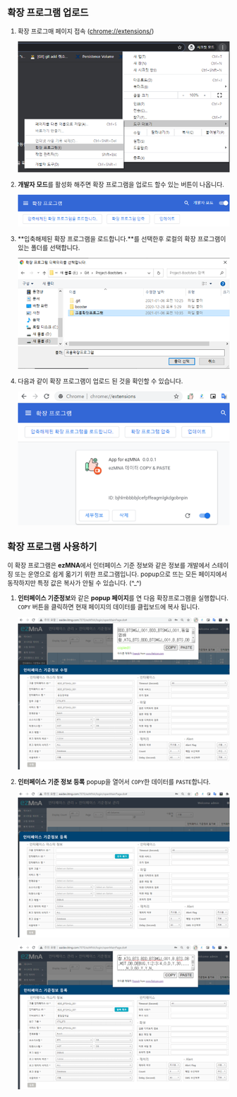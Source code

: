 ## 확장 프로그램 업로드

1. 확장 프로그매 페이지 접속 ([chrome://extensions/](chrome://extensions/))

   ![image-20210106103237547](images/README/image-20210106103237547.png)

2. **개발자 모드**를 활성화 해주면 확장 프로그램을 업로드 할수 있는 버튼이 나옵니다. 

   ![image-20210106103534815](images/README/image-20210106103534815.png)

3. **입축해제된 확장 프로그램을 로드합니다.**를 선택한후 로컬의 확장 프로그램이 있는 폴더를 선택합니다. 

   ![image-20210106103609687](images/README/image-20210106103609687.png)

4. 다음과 같이 확장 프로그램이 업로드 된 것을 확인할 수 있습니다. 

   ![image-20210106110821679](images/README/image-20210106110821679.png)

## 확장 프로그램 사용하기

이 확장 프로그램은 **ezMNA**에서 인터페이스 기준 정보와 같은 정보를 개발에서 스테이징 또는 운영으로 쉽게 옯기기 위한 프로그램입니다. popup으로 뜨는 모든 페이지에서 동작하지만 특정 값은 복사가 안될 수 있습니다. (^_^)

1. **인터페이스 기준정보**와 같은 **popup 페이지**를 연 다음 확장프로그램을 실행합니다. `COPY` 버튼을 클릭하면 현재 페이지의 데이터를 클립보드에 복사 됩니다. 

   ![image-20210106103753120](images/README/image-20210106103753120.png)

2. **인터페이스 기준 정보 등록** popup을 열어서 `COPY`한 데이터를 `PASTE`합니다. 

   ![image-20210106104758538](images/README/image-20210106104758538.png)

   ![image-20210106104821982](images/README/image-20210106104821982.png)